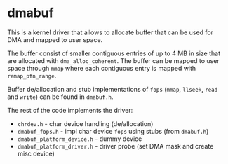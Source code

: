 # dmabuf

This is a kernel driver that allows to allocate buffer
that can be used for DMA and mapped to user space.

The buffer consist of smaller contiguous entries of up to 4 MB in size
that are allocated with `dma_alloc_coherent`.
The buffer can be mapped to user space through `mmap`
where each contiguous entry is mapped with `remap_pfn_range`.

Buffer de/allocation and stub implementations of `fops`
(`mmap`, `llseek`, `read` and `write`)
can be found in `dmabuf.h`.

The rest of the code implements the driver:

- `chrdev.h` - char device handling (de/allocation)
- `dmabuf_fops.h` - impl char device `fops` using stubs (from `dmabuf.h`)
- `dmabuf_platform_device.h` - dummy device
- `dmabuf_platform_driver.h` - driver probe (set DMA mask and create misc device)
